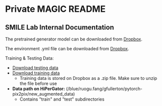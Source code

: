 # Private MAGIC README
## SMILE Lab Internal Documentation

The pretrained generator model can be downloaded from [Dropbox](https://www.dropbox.com/s/3ghzr3i2vbeu6t4/MAGIC_Generator_FINAL.pkl?dl=0).

The environment .yml file can be downloaded from [Dropbox](https://www.dropbox.com/s/hfu1p4cs4lcdyys/magic_env.yml?dl=0).

Training & Testing Data:
- [Download testing data](https://www.dropbox.com/sh/we22p9mjhrn24e1/AAAxc6mf-fpV0FsW-ZM537Bsa?dl=0)
- [Download training data](https://www.dropbox.com/s/8hyvord2prrd7aw/train.zip?dl=0)
    + Training data is stored on Dropbox as a .zip file. Make sure to unzip the file before use
- __Data path on HiPerGator:__ (/blue/ruogu.fang/gfullerton/pytorch-pix2pix/new_augmented_data)
    + Contains "train" and "test" subdirectories

